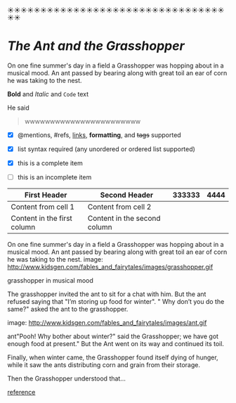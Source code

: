 :sunny::sunny::sunny::sunny::sunny::sunny::sunny::sunny::sunny::sunny::sunny::sunny::sunny::sunny::sunny::sunny::sunny::sunny::sunny::sunny::sunny::sunny::sunny::sunny::sunny::sunny::sunny::sunny::sunny::sunny::sunny::sunny::sunny::sunny::sunny:
            

 # _The Ant and the Grasshopper_

On one fine summer's day in a field a Grasshopper was hopping about in a musical mood. An ant passed by bearing along with great toil an ear of corn he was taking to the nest.

**Bold** and _Italic_ and `Code` text 



He said 
>wwwwwwwwwwwwwwwwwwwwwww


- [x] @mentions, #refs, [links](), **formatting**, and <del>tags</del> supported
- [x] list syntax required (any unordered or ordered list supported)
- [x] this is a complete item
- [ ] this is an incomplete item


First Header | Second Header|333333|4444
------------ | -------------|---------|-----
Content from cell 1 | Content from cell 2
Content in the first column | Content in the second column




On one fine summer's day in a field a Grasshopper was hopping about in a musical mood. An ant passed by bearing along with great toil an ear of corn he was taking to the nest.
image: http://www.kidsgen.com/fables_and_fairytales/images/grasshopper.gif

grasshopper in musical mood

The grasshopper invited the ant to sit for a chat with him. But the ant refused saying that "I’m storing up food for winter". " Why don’t you do the same?" asked the ant to the grasshopper.

image: http://www.kidsgen.com/fables_and_fairytales/images/ant.gif

ant"Pooh! Why bother about winter?" said the Grasshopper; we have got enough food at present." But the Ant went on its way and continued its toil.

Finally, when winter came, the Grasshopper found itself dying of hunger, while it saw the ants distributing corn and grain from their storage.

Then the Grasshopper understood that…

[reference](http://www.kidsgen.com/fables_and_fairytales/fables.htm#5MGJK0zSLYA7JUW8.99)

